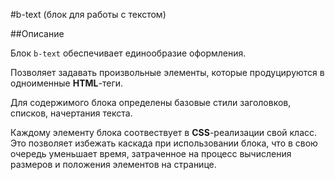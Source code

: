 #b-text (блок для работы с текстом)

##Описание

Блок `b-text` обеспечивает единообразие оформления.

Позволяет задавать произвольные элементы, которые продуцируются в одноименные **HTML**-теги.

Для содержимого блока определены базовые стили заголовков, списков, начертания текста.

Каждому элементу блока соотвествует в **CSS**-реализации свой класс. Это позволяет избежать каскада при использовании блока, что в свою очередь уменьшает время, затраченное на процесс вычисления размеров и положения элементов на странице.
